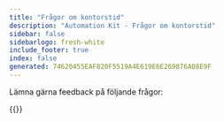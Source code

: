 ```yaml
---
title: "Frågor om kontorstid"
description: "Automation Kit - Frågor om kontorstid"
sidebar: false
sidebarlogo: fresh-white
include_footer: true
index: false
generated: 74620455EAF820F5519A4E619E6E269876A08E9F
---
```


Lämna gärna feedback på följande frågor:

{{<questions showNavigationButtons="false" locale="sv">}}
